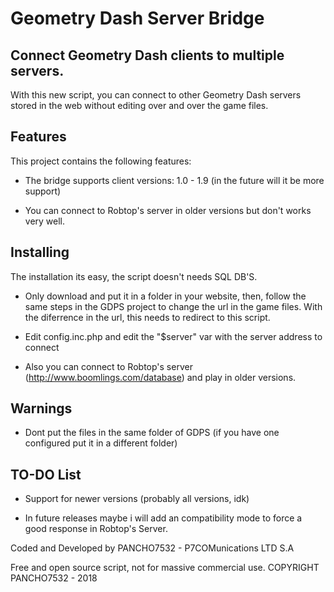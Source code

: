 # Geometry Dash Server Bridge
## Connect Geometry Dash clients to multiple servers.
With this new script, you can connect to other Geometry Dash servers stored in the web without editing over and over the game files.

## Features
This project contains the following features:

- The bridge supports client versions: 1.0 - 1.9 (in the future will it be more support)

- You can connect to Robtop's server in older versions but don't works very well.
## Installing
The installation its easy, the script doesn't needs SQL DB'S.

- Only download and put it in a folder in your website, then, follow the same steps in the GDPS project to change the url in the game files. With the diferrence in the url, this needs to redirect to this script.

- Edit config.inc.php and edit the "$server" var with the server address to connect

- Also you can connect to Robtop's server (http://www.boomlings.com/database) and play in older versions.

## Warnings
- Dont put the files in the same folder of GDPS (if you have one configured put it in a different folder)

## TO-DO List
- Support for newer versions (probably all versions, idk)

- In future releases maybe i will add an compatibility mode to force a good response in Robtop's Server. 

Coded and Developed by PANCHO7532 - P7COMunications LTD S.A

Free and open source script, not for massive commercial use. COPYRIGHT PANCHO7532 - 2018
